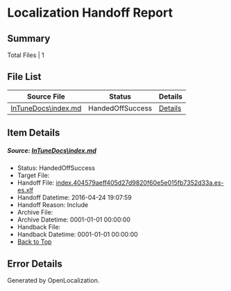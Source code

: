 # <a name='report-top'></a> Localization Handoff Report

## Summary
 Total Files | 1

## File List
 Source File | Status | Details 
 ----------- | ------ | ------- 
 [InTuneDocs\index.md](https://github.com/Microsoft/IntuneDocs-pr/blob/3f0bfcb6fe5e43bd328ff1bfdf16cfe70c3a4e7b/InTuneDocs/index.md) | HandedOffSuccess | [Details](#8388281fffb53f524564d68acfda2d4f40c0bdac653)

## Item Details
##### <a name='8388281fffb53f524564d68acfda2d4f40c0bdac653'></a> Source: [InTuneDocs\index.md](https://github.com/Microsoft/IntuneDocs-pr/blob/3f0bfcb6fe5e43bd328ff1bfdf16cfe70c3a4e7b/InTuneDocs/index.md)
* Status: HandedOffSuccess
* Target File: 
* Handoff File: [index.404579aeff405d27d9820f60e5e015fb7352d33a.es-es.xlf](https://github.com/Microsoft/EM.handoff/blob/ef36a27b92cb43cfbbee1d189d46c31a4d1a47bb/ol-handoff/Microsoft/IntuneDocs-pr.es-es/master/index.404579aeff405d27d9820f60e5e015fb7352d33a.es-es.xlf)
* Handoff Datetime: 2016-04-24 19:07:59
* Handoff Reason: Include
* Archive File: 
* Archive Datetime: 0001-01-01 00:00:00
* Handback File: 
* Handback Datetime: 0001-01-01 00:00:00
* [Back to Top](#report-top)


## Error Details

Generated by OpenLocalization.
